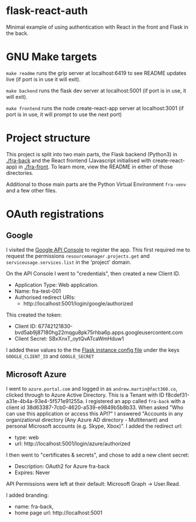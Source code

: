 # flask-react-auth
Minimal example of using authentication with React in the front and Flask in the back.

# GNU Make targets

`make readme` runs the grip server at localhost:6419 to see README updates live (if port is in use it will exit).

`make backend` runs the flask dev server at localhost:5001 (if port is in use, it will exit).

`make frontend` runs the node create-react-app server at localhost:3001 (if port is in use, it will prompt to use the next port)

# Project structure

This project is split into two main parts, the Flask backend (Python3) in [./fra-back](./fra-back) and the React frontend (Javascript initialised with create-react-app) in [./fra-front](./fra-front). To learn more, view the README in either of those directories.

Additional to those main parts are the Python Virtual Environment `fra-venv` and a few other files.

# OAuth registrations

## Google

I visited the [Google API Console](https://console.developers.google.com/) to register the app. This first required me to request the permissions `resourcemanager.projects.get` and `serviceusage.services.list` in the 'project' domain.

On the API Console I went to "credentials", then created a new Client ID.
 - Application Type: Web application.
 - Name: fra-test-001
 - Authorised redirect URIs:
   - http://localhost:5001/login/google/authorized

This created the token:
 - Client ID: 67742121830-bvd5ab9j87180hg22mqgu8pk75rhba6p.apps.googleusercontent.com
 - Client Secret: SBxXnxT_oytQvATcaWmHduw1

I added these values to the the [Flask instance config file](./fra-back/instance/config.py) under the keys `GOOGLE_CLIENT_ID` and `GOOGLE_SECRET`

## Microsoft Azure

I went to `azure.portal.com` and logged in as `andrew.martin@fact360.co`, clicked through to Azure Active Directory. This is a Tenant with ID f8cdef31-a31e-4b4a-93e4-5f571e91255a. I registered an app called `fra-back` with a client id 38d63387-7cb0-4620-a539-e9849b5b8b33. When asked "Who can use this application or access this API?" I answered "Accounts in any organizational directory (Any Azure AD directory - Multitenant) and personal Microsoft accounts (e.g. Skype, Xbox)". I added the redirect url:
 - type: web
 - url: http://localhost:5001/login/azure/authorized

I then went to "certificates & secrets", and chose to add a new client secret:
 - Description: OAuth2 for Azure fra-back
 - Expires: Never

API Permissions were left at their default: Microsoft Graph -> User.Read.

I added branding:
 - name: fra-back,
 - home page url: http://localhost:5001
